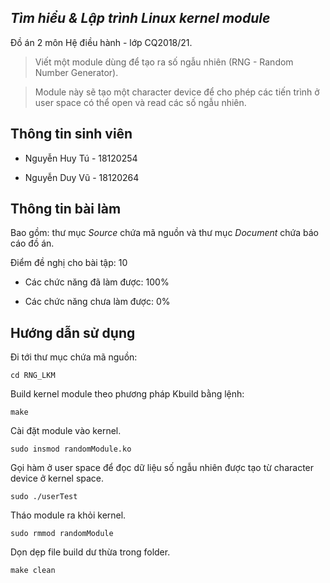 ## ***Tìm hiểu & Lập trình Linux kernel module***

Đồ án 2 môn Hệ điều hành - lớp CQ2018/21.

> Viết một module dùng để tạo ra số ngẫu nhiên (RNG - Random Number Generator).

> Module này sẽ tạo một character device để cho phép các tiến trình ở user space có thể open và read các số ngẫu nhiên.

## Thông tin sinh viên

 

+ Nguyễn Huy Tú - 18120254

+ Nguyễn Duy Vũ - 18120264

## Thông tin bài làm


Bao gồm: thư mục *Source* chứa mã nguồn và thư mục *Document* chứa báo cáo đồ án.

Điểm đề nghị cho bài tập: 10


- Các chức năng đã làm được: 100%


	
- Các chức năng chưa làm được: 0%



## Hướng dẫn sử dụng

Đi tới thư mục chứa mã nguồn:

	cd RNG_LKM

Build kernel module theo phương pháp Kbuild bằng lệnh:

	make

Cài đặt module vào kernel.

	sudo insmod randomModule.ko

Gọi hàm ở user space để đọc dữ liệu số ngẫu nhiên được tạo từ character device ở kernel space.

	sudo ./userTest

Tháo module ra khỏi kernel.

	sudo rmmod randomModule

Dọn dẹp file build dư thừa trong folder.

	make clean
	



